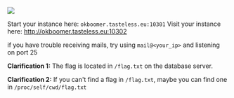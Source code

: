 ![](https://i.imgur.com/ObPyKF8.png)

Start your instance here: `okboomer.tasteless.eu:10301`
Visit your instance here: http://okboomer.tasteless.eu:10302

if you have trouble receiving mails, try using `mail@<your_ip>` and listening on port 25

**Clarification 1:** The flag is located in `/flag.txt` on the database server.

**Clarification 2:**  If you can't find a flag in `/flag.txt`, maybe you can find one in `/proc/self/cwd/flag.txt` 